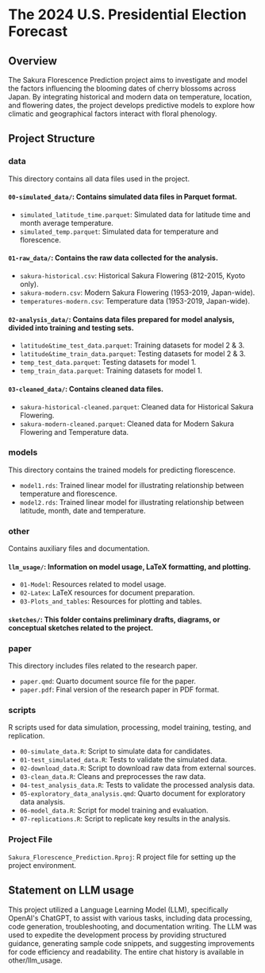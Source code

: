 # The 2024 U.S. Presidential Election Forecast

## Overview

The Sakura Florescence Prediction project aims to investigate and model the factors influencing the blooming dates of cherry blossoms across Japan. By integrating historical and modern data on temperature, location, and flowering dates, the project develops predictive models to explore how climatic and geographical factors interact with floral phenology.

## Project Structure

### data

This directory contains all data files used in the project.

#### `00-simulated_data/`: Contains simulated data files in Parquet format.

-   `simulated_latitude_time.parquet`: Simulated data for latitude time and month average temperature.
-   `simulated_temp.parquet`: Simulated data for temperature and florescence.

#### `01-raw_data/`: Contains the raw data collected for the analysis.

-   `sakura-historical.csv`: Historical Sakura Flowering (812-2015, Kyoto only).
-   `sakura-modern.csv`: Modern Sakura Flowering (1953-2019, Japan-wide).
-   `temperatures-modern.csv`: Temperature data (1953-2019, Japan-wide).

#### `02-analysis_data/`: Contains data files prepared for model analysis, divided into training and testing sets.

-   `latitude&time_test_data.parquet`: Training datasets for model 2 & 3.
-   `latitude&time_train_data.parquet`: Testing datasets for model 2 & 3.
-   `temp_test_data.parquet`: Testing datasets for model 1.
-   `temp_train_data.parquet`: Training datasets for model 1.

#### `03-cleaned_data/`: Contains cleaned data files.

-   `sakura-historical-cleaned.parquet`: Cleaned data for Historical Sakura Flowering.
-   `sakura-modern-cleaned.parquet`: Cleaned data for Modern Sakura Flowering and Temperature data.

### models

This directory contains the trained models for predicting florescence.

-   `model1.rds`: Trained linear model for illustrating relationship between temperature and florescence.
-   `model2.rds`: Trained linear model for illustrating relationship between latitude, month, date and temperature.

### other

Contains auxiliary files and documentation.

#### `llm_usage/`: Information on model usage, LaTeX formatting, and plotting.

-   `01-Model`: Resources related to model usage.
-   `02-Latex`: LaTeX resources for document preparation.
-   `03-Plots_and_tables`: Resources for plotting and tables.

#### `sketches/`: This folder contains preliminary drafts, diagrams, or conceptual sketches related to the project.

### paper

This directory includes files related to the research paper.

-   `paper.qmd`: Quarto document source file for the paper.
-   `paper.pdf`: Final version of the research paper in PDF format.

### scripts

R scripts used for data simulation, processing, model training, testing, and replication.

-   `00-simulate_data.R`: Script to simulate data for candidates.
-   `01-test_simulated_data.R`: Tests to validate the simulated data.
-   `02-download_data.R`: Script to download raw data from external sources.
-   `03-clean_data.R`: Cleans and preprocesses the raw data.
-   `04-test_analysis_data.R`: Tests to validate the processed analysis data.
-   `05-exploratory_data_analysis.qmd`: Quarto document for exploratory data analysis.
-   `06-model_data.R`: Script for model training and evaluation.
-   `07-replications.R`: Script to replicate key results in the analysis.

### Project File

`Sakura_Florescence_Prediction.Rproj`: R project file for setting up the project environment.

## Statement on LLM usage

This project utilized a Language Learning Model (LLM), specifically OpenAI's ChatGPT, to assist with various tasks, including data processing, code generation, troubleshooting, and documentation writing. The LLM was used to expedite the development process by providing structured guidance, generating sample code snippets, and suggesting improvements for code efficiency and readability. The entire chat history is available in other/llm_usage.
